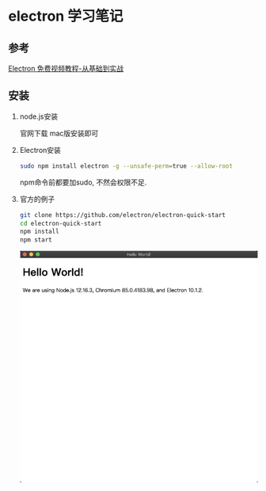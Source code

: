 # electron 学习笔记

## 参考

[Electron 免费视频教程-从基础到实战](https://www.bilibili.com/video/BV177411s7Lt?p=3)

## 安装

1. node.js安装

   官网下载 mac版安装即可

2. Electron安装

   ```sh
   sudo npm install electron -g --unsafe-perm=true --allow-root
   ```

   npm命令前都要加sudo, 不然会权限不足.

3. 官方的例子

   ```sh
   git clone https://github.com/electron/electron-quick-start
   cd electron-quick-start
   npm install
   npm start
   ```

   ![](./electron.assets/image-20200920021951852.png)


